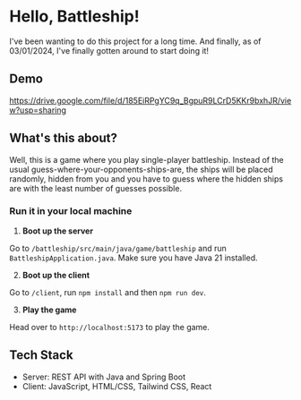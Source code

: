 # Hello, Battleship!

I've been wanting to do this project for a long time. And finally, as of 03/01/2024, I've finally gotten around to start doing it!

## Demo

https://drive.google.com/file/d/185EiRPgYC9q_BgpuR9LCrD5KKr9bxhJR/view?usp=sharing

## What's this about?

Well, this is a game where you play single-player battleship. Instead of the usual guess-where-your-opponents-ships-are, the ships will be placed randomly, hidden from you and you have to guess where the hidden ships are with the least number of guesses possible.

### Run it in your local machine

1. **Boot up the server**

Go to `/battleship/src/main/java/game/battleship` and run `BattleshipApplication.java`. Make sure you have Java 21 installed.

2. **Boot up the client**

Go to `/client`, run `npm install` and then `npm run dev`.

3. **Play the game**

Head over to `http://localhost:5173` to play the game.

## Tech Stack

- Server: REST API with Java and Spring Boot
- Client: JavaScript, HTML/CSS, Tailwind CSS, React
